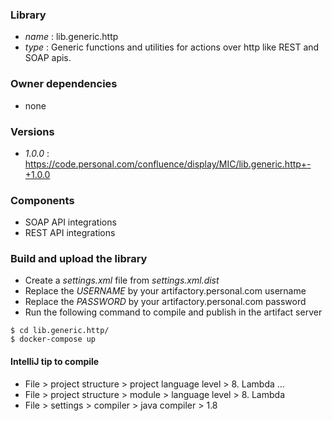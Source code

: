 ### Library

* *name* : lib.generic.http
* *type* : Generic functions and utilities for actions over http like REST and SOAP apis.

### Owner dependencies

* none

### Versions

* *1.0.0* : https://code.personal.com/confluence/display/MIC/lib.generic.http+-+1.0.0

### Components

* SOAP API integrations
* REST API integrations

### Build and upload the library

* Create a *settings.xml* file from *settings.xml.dist*
* Replace the *USERNAME* by your artifactory.personal.com username
* Replace the *PASSWORD* by your artifactory.personal.com password
* Run the following command to compile and publish in the artifact server

```
$ cd lib.generic.http/
$ docker-compose up
```

#### IntelliJ tip to compile

* File > project structure > project language level > 8. Lambda ...
* File > project structure > module > language level > 8. Lambda
* File > settings > compiler > java compiler > 1.8